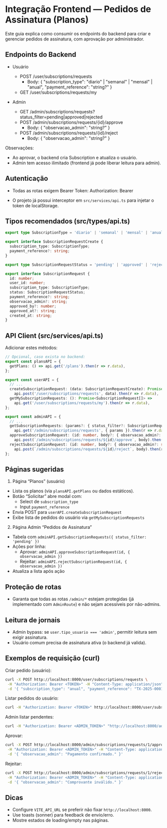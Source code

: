 # Integração Frontend — Pedidos de Assinatura (Planos)

Este guia explica como consumir os endpoints do backend para criar e gerenciar pedidos de assinatura, com aprovação por administrador.

## Endpoints do Backend

- Usuário
  - POST /user/subscriptions/requests
    - Body: { "subscription_type": "diario" | "semanal" | "mensal" | "anual", "payment_reference": "string?" }
  - GET /user/subscriptions/requests/my

- Admin
  - GET /admin/subscriptions/requests?status_filter=pending|approved|rejected
  - POST /admin/subscriptions/requests/{id}/approve
    - Body: { "observacao_admin": "string?" }
  - POST /admin/subscriptions/requests/{id}/reject
    - Body: { "observacao_admin": "string?" }

Observações:
- Ao aprovar, o backend cria Subscription e atualiza o usuário.
- Admin tem acesso ilimitado (frontend já pode liberar leitura para admin).

## Autenticação

- Todas as rotas exigem Bearer Token:
  Authorization: Bearer <token>

- O projeto já possui interceptor em `src/services/api.ts` para injetar o token de localStorage.

## Tipos recomendados (src/types/api.ts)

```ts
export type SubscriptionType = 'diario' | 'semanal' | 'mensal' | 'anual';

export interface SubscriptionRequestCreate {
  subscription_type: SubscriptionType;
  payment_reference?: string;
}

export type SubscriptionRequestStatus = 'pending' | 'approved' | 'rejected';

export interface SubscriptionRequest {
  id: number;
  user_id: number;
  subscription_type: SubscriptionType;
  status: SubscriptionRequestStatus;
  payment_reference?: string;
  observacao_admin?: string;
  approved_by?: number;
  approved_at?: string;
  created_at: string;
}
```

## API Client (src/services/api.ts)

Adicionar estes métodos:

```ts
// Opcional, caso exista no backend:
export const plansAPI = {
  getPlans: () => api.get('/plans').then(r => r.data),
};

export const userAPI = {
  // ...
  createSubscriptionRequest: (data: SubscriptionRequestCreate): Promise<SubscriptionRequest> =>
    api.post('/user/subscriptions/requests', data).then(r => r.data),
  getMySubscriptionRequests: (): Promise<SubscriptionRequest[]> =>
    api.get('/user/subscriptions/requests/my').then(r => r.data),
};

export const adminAPI = {
  // ...
  getSubscriptionRequests: (params?: { status_filter?: SubscriptionRequestStatus; skip?: number; limit?: number }): Promise<SubscriptionRequest[]> =>
    api.get('/admin/subscriptions/requests', { params }).then(r => r.data),
  approveSubscriptionRequest: (id: number, body?: { observacao_admin?: string }): Promise<SubscriptionRequest> =>
    api.post(`/admin/subscriptions/requests/${id}/approve`, body).then(r => r.data),
  rejectSubscriptionRequest: (id: number, body?: { observacao_admin?: string }): Promise<SubscriptionRequest> =>
    api.post(`/admin/subscriptions/requests/${id}/reject`, body).then(r => r.data),
};
```

## Páginas sugeridas

1) Página “Planos” (usuário)
- Lista os planos (via `plansAPI.getPlans` ou dados estáticos).
- Botão “Solicitar” abre modal com:
  - Select de `subscription_type`
  - Input `payment_reference`
- Envia POST para `userAPI.createSubscriptionRequest`
- Exibe lista de pedidos do usuário via `getMySubscriptionRequests`

2) Página Admin “Pedidos de Assinatura”
- Tabela com `adminAPI.getSubscriptionRequests({ status_filter: 'pending' })`
- Ações por linha:
  - Aprovar: `adminAPI.approveSubscriptionRequest(id, { observacao_admin })`
  - Rejeitar: `adminAPI.rejectSubscriptionRequest(id, { observacao_admin })`
- Atualiza a lista após ação

## Proteção de rotas

- Garanta que todas as rotas `/admin/*` estejam protegidas (já implementado com `AdminRoute`) e não sejam acessíveis por não-admins.

## Leitura de jornais

- Admin bypass: se `user.tipo_usuario === 'admin'`, permitir leitura sem exigir assinatura.
- Usuário comum precisa de assinatura ativa (o backend já valida).

## Exemplos de requisição (curl)

Criar pedido (usuário):
```bash
curl -X POST http://localhost:8000/user/subscriptions/requests \
 -H "Authorization: Bearer <TOKEN>" -H "Content-Type: application/json" \
 -d '{ "subscription_type": "anual", "payment_reference": "TX-2025-0001" }'
```

Listar pedidos do usuário:
```bash
curl -H "Authorization: Bearer <TOKEN>" http://localhost:8000/user/subscriptions/requests/my
```

Admin listar pendentes:
```bash
curl -H "Authorization: Bearer <ADMIN_TOKEN>" "http://localhost:8000/admin/subscriptions/requests?status_filter=pending"
```

Aprovar:
```bash
curl -X POST http://localhost:8000/admin/subscriptions/requests/1/approve \
 -H "Authorization: Bearer <ADMIN_TOKEN>" -H "Content-Type: application/json" \
 -d '{ "observacao_admin": "Pagamento confirmado." }'
```

Rejeitar:
```bash
curl -X POST http://localhost:8000/admin/subscriptions/requests/1/reject \
 -H "Authorization: Bearer <ADMIN_TOKEN>" -H "Content-Type: application/json" \
 -d '{ "observacao_admin": "Comprovante inválido." }'
```

## Dicas
- Configure `VITE_API_URL` se preferir não fixar `http://localhost:8000`.
- Use toasts (sonner) para feedback de envio/erro.
- Mostre estados de loading/empty nas páginas.
